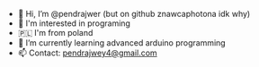 - 👋 Hi, I’m @pendrajwer (but on github znawcaphotona idk why)
- 👀 I'm interested in programing
- 🇵🇱 I'm from poland
- 🌱 I’m currently learning advanced arduino programming
- 📫 Contact: pendrajwey4@gmail.com

